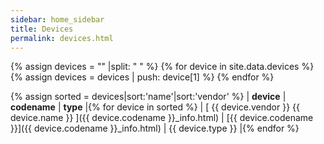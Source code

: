 ```yaml
---
sidebar: home_sidebar
title: Devices
permalink: devices.html
---
```

{% assign devices = "" |split: " " %}
{% for device in site.data.devices %}
{% assign devices = devices | push: device[1] %}
{% endfor %}

{% assign sorted = devices|sort:'name'|sort:'vendor' %}
| **device** | **codename** | **type** |{% for device in sorted %}
| [ {{ device.vendor }} {{ device.name }} ]({{ device.codename }}_info.html) |  [{{ device.codename }}]({{ device.codename }}_info.html) | {{ device.type }} |{% endfor %}
